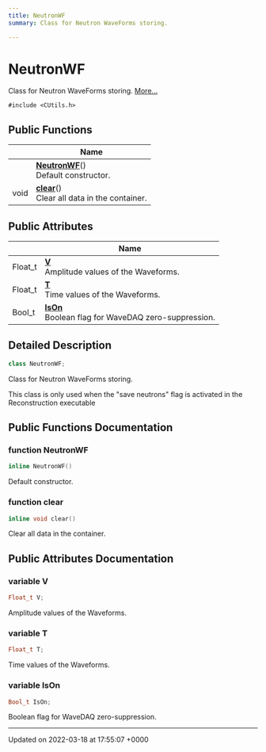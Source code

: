 ```yaml
---
title: NeutronWF
summary: Class for Neutron WaveForms storing. 

---
```


# NeutronWF



Class for Neutron WaveForms storing.  [More...](#detailed-description)


`#include <CUtils.h>`

## Public Functions

|                | Name           |
| -------------- | -------------- |
| | **[NeutronWF](/Classes/classNeutronWF.md#function-neutronwf)**()<br>Default constructor.  |
| void | **[clear](/Classes/classNeutronWF.md#function-clear)**()<br>Clear all data in the container.  |

## Public Attributes

|                | Name           |
| -------------- | -------------- |
| Float_t | **[V](/Classes/classNeutronWF.md#variable-v)** <br>Amplitude values of the Waveforms.  |
| Float_t | **[T](/Classes/classNeutronWF.md#variable-t)** <br>Time values of the Waveforms.  |
| Bool_t | **[IsOn](/Classes/classNeutronWF.md#variable-ison)** <br>Boolean flag for WaveDAQ zero-suppression.  |

## Detailed Description

```cpp
class NeutronWF;
```

Class for Neutron WaveForms storing. 

This class is only used when the "save neutrons" flag is activated in the Reconstruction executable 

## Public Functions Documentation

### function NeutronWF

```cpp
inline NeutronWF()
```

Default constructor. 

### function clear

```cpp
inline void clear()
```

Clear all data in the container. 

## Public Attributes Documentation

### variable V

```cpp
Float_t V;
```

Amplitude values of the Waveforms. 

### variable T

```cpp
Float_t T;
```

Time values of the Waveforms. 

### variable IsOn

```cpp
Bool_t IsOn;
```

Boolean flag for WaveDAQ zero-suppression. 

-------------------------------

Updated on 2022-03-18 at 17:55:07 +0000